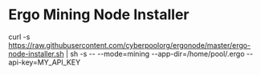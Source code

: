 # Ergo Mining Node Installer

curl -s https://raw.githubusercontent.com/cyberpoolorg/ergonode/master/ergo-node-installer.sh | sh -s -- --mode=mining --app-dir=/home/pool/.ergo --api-key=MY_API_KEY
